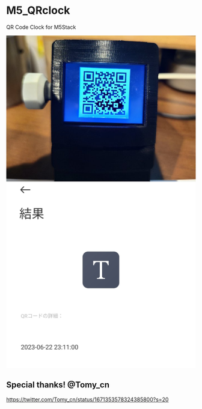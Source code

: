 # M5_QRclock

QR Code Clock for M5Stack

![QR Clock](img/QRclock.jpg)
![QR Code](img/QRcode.jpg)

## Special thanks! @Tomy_cn
https://twitter.com/Tomy_cn/status/1671353578324385800?s=20
